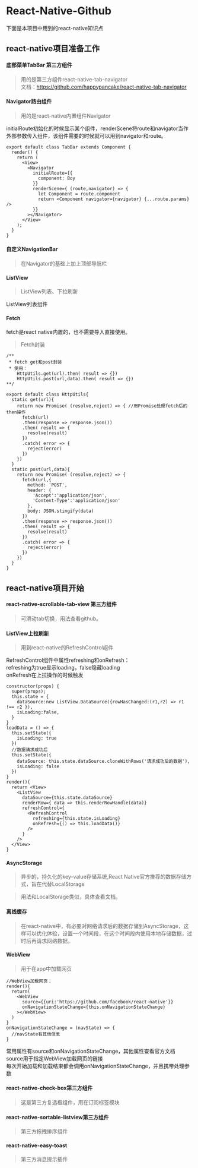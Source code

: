# React-Native-Github

下面是本项目中用到的react-native知识点

## react-native项目准备工作

#### 底部菜单TabBar 第三方组件

>用的是第三方组件react-native-tab-navigator  
>文档：<https://github.com/happypancake/react-native-tab-navigator>

#### Navigator路由组件

>用的是react-native内置组件Navigator

initialRoute初始化的时候显示某个组件，renderScene将route和navigator当作外部参数传入组件，该组件需要的时候就可以用到navigator和route。

	export default class TabBar extends Component {
	  render() {
	    return (
	      <View>
	        <Navigator
	          initialRoute={{
	            component: Boy
	          }}
	          renderScene={ (route,navigator) => {
	            let Component = route.component
	            return <Component navigator={navigator} {...route.params} />
	          }}
	        ></Navigator>
	      </View>
	    );
	  }
	}

#### 自定义NavigationBar

>在Navigator的基础上加上顶部导航栏
	
#### ListView

>ListView列表、下拉刷新

ListView列表组件

#### Fetch

fetch是react native内置的，也不需要导入直接使用。

> Fetch封装

	/**
	 * fetch get和post封装
	 * 使用：
		HttpUtils.get(url).then( result => {})
	 	HttpUtils.post(url,data).then( result => {})
	**/
	
	export default class HttpUtils{
	  static get(url){
	    return new Promise( (resolve,reject) => { //用Promise处理fetch后的then操作
	      fetch(url)
	      .then(response => response.json())
	      .then( result => {
	        resolve(result)
	      })
	      .catch( error => {
	        reject(error)
	      })
	    })
	  }
	  static post(url,data){
	    return new Promise( (resolve,reject) => {
	      fetch(url,{
	        method: 'POST',
	        header: {
	          'Accept':'application/json',
	          'Content-Type':'application/json'
	        },
	        body: JSON.stingify(data)
	      })
	      .then(response => response.json())
	      .then( result => {
	        resolve(result)
	      })
	      .catch( error => {
	        reject(error)
	      })
	    })
	  }
	}

## react-native项目开始

#### react-native-scrollable-tab-view 第三方组件

>可滑动tab切换，用法查看github。

#### ListView上拉刷新

>用到react-native的RefreshControl组件

RefreshControl组件中属性refreshing和onRefresh：  
  refreshing为true显示loading，false隐藏loading  
  onRefresh在上拉操作的时候触发
	
	constructor(props) {
	  super(props);
	  this.state = {
	    dataSource:new ListView.DataSource({rowHasChanged:(r1,r2) => r1 !== r2 }),
	    isLoading:false,
	  }
	}
	loadData = () => {
	  this.setState({
	    isLoading: true
	  })
	  //数据请求成功后
	  this.setState({
	    dataSource: this.state.dataSource.cloneWithRows('请求成功后的数据'),
	    isLoading: false
	  })
	}
	render(){
	  return <View>
	    <ListView
	      dataSource={this.state.dataSource}
	      renderRow={ data => this.renderRowHandle(data)}
	      refreshControl={
	        <RefreshControl
	          refreshing={this.state.isLoading}
	          onRefresh={() => this.loadData()}
	        />
	      }
	    />
	  </View>
	}

#### AsyncStorage

>异步的，持久化的key-value存储系统,React Native官方推荐的数据存储方式，旨在代替LocalStorage

>用法和LocalStorage类似，具体查看文档。

#### 离线缓存

>在react-native中，有必要对网络请求后的数据存储到AsyncStorage，这样可以优化体验，设置一个时间段，在这个时间段内使用本地存储数据，过时后再请求网络数据。

#### WebView

>用于在app中加载网页

	//WebView加载网页：
	render(){
	  return(
	    <WebView 
	      source={{uri:'https://github.com/facebook/react-native'}}
	      onNavigationStateChange={this.onNavigationStateChange}
	    ></WebView>
	  )
	}
	onNavigationStateChange = (navState) => {
	  //navState有其他信息
	}
	

常用属性有source和onNavigationStateChange，其他属性查看官方文档  
source用于指定WebView加载网页的链接  
每次开始加载和加载结束都会调用onNavigationStateChange，并且携带处理参数

#### react-native-check-box第三方组件

>这是第三方复选框组件，用在订阅标签模块

#### react-native-sortable-listview第三方组件

>第三方拖拽排序组件

#### react-native-easy-toast

>第三方消息提示插件
